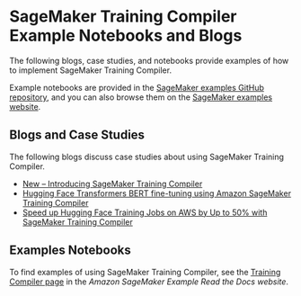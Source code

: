 # SageMaker Training Compiler Example Notebooks and Blogs<a name="training-compiler-examples-and-blogs"></a>

The following blogs, case studies, and notebooks provide examples of how to implement SageMaker Training Compiler\.

Example notebooks are provided in the [SageMaker examples GitHub repository](https://github.com/aws/amazon-sagemaker-examples/tree/master/sagemaker-training-compiler), and you can also browse them on the [SageMaker examples website](https://sagemaker-examples.readthedocs.io/en/latest/sagemaker-training-compiler/index.html)\.

## Blogs and Case Studies<a name="training-compiler-blogs"></a>

The following blogs discuss case studies about using SageMaker Training Compiler\.
+ [New – Introducing SageMaker Training Compiler](http://aws.amazon.com/blogs/aws/new-introducing-sagemaker-training-compiler/)
+ [Hugging Face Transformers BERT fine\-tuning using Amazon SageMaker Training Compiler](https://www.philschmid.de/huggingface-amazon-sagemaker-training-compiler)
+ [Speed up Hugging Face Training Jobs on AWS by Up to 50% with SageMaker Training Compiler](https://towardsdatascience.com/speed-up-hugging-face-training-jobs-on-aws-by-up-to-50-with-sagemaker-training-compiler-9ad2ac5b0eb)

## Examples Notebooks<a name="training-compiler-example-notebooks"></a>

To find examples of using SageMaker Training Compiler, see the [Training Compiler page](https://sagemaker-examples.readthedocs.io/en/latest/sagemaker-training-compiler/index.html) in the *Amazon SageMaker Example Read the Docs website*\.